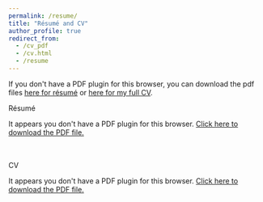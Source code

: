 ```yaml
---
permalink: /resume/
title: "Résumé and CV"
author_profile: true
redirect_from: 
  - /cv_pdf
  - /cv.html
  - /resume
---
```

If you don't have a PDF plugin for this browser, you can download the pdf files [here for résumé](https://www.adtma.pw/assets/pdfs/AdiatmaResume.pdf) or  [here for my full CV](https://www.adtma.pw/assets/pdfs/AdiatmaFullCV.pdf).

Résumé

<div markdown="0">
<object data="https://www.adtma.pw/assets/pdfs/AdiatmaResume.pdf" type="application/pdf" width="100%" height="65vh" style="margin-bottom: 10px;">
  <p>It appears you don't have a PDF plugin for this browser.
  <a href="https://www.adtma.pw/assets/pdfs/AdiatmaResume.pdf">Click here to download the PDF file.</a></p>
</object>
</div>

<div style="height: 20px;"></div>

CV

<div markdown="0">
<object data="https://www.adtma.pw/assets/pdfs/AdiatmaFullCV.pdf" type="application/pdf" width="100%" height="65vh" style="margin-top: 10px;">
  <p>It appears you don't have a PDF plugin for this browser.
  <a href="https://www.adtma.pw/assets/pdfs/AdiatmaFullCV.pdf">Click here to download the PDF file.</a></p>
</object>
</div>